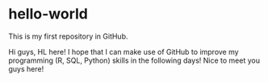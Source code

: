# hello-world
This is my first repository in GitHub. 


Hi guys, 
HL here! I hope that I can make use of GitHub to improve my programming (R, SQL, Python) skills in the following days! 
Nice to meet you guys here!
